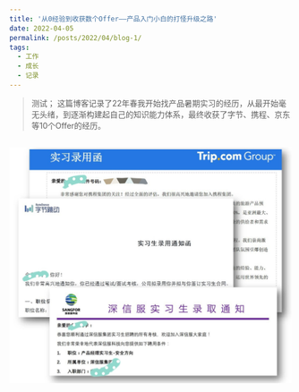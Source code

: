 ```yaml
---
title: '从0经验到收获数个Offer——产品入门小白的打怪升级之路'
date: 2022-04-05
permalink: /posts/2022/04/blog-1/
tags:
  - 工作
  - 成长
  - 记录
---
```


> 测试；
> 这篇博客记录了22年春我开始找产品暑期实习的经历，从最开始毫无头绪，到逐渐构建起自己的知识能力体系，最终收获了字节、携程、京东等10个Offer的经历。

![offer](images/IMG_20220504_154422.jpg)
------